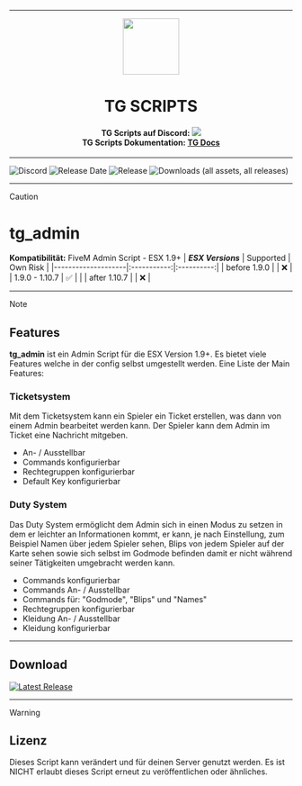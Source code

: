<p align="center">
    <hr>
        <p align="center">
            <img src="https://avatars.githubusercontent.com/u/180347510?s=200&v=4" width="100" height="100"></img>
        </p>
    <h1 align="center">
    TG SCRIPTS
    </h1>
    <h4 align="center">
    <b>TG Scripts auf Discord: </b><a href="https://discord.gg/X2zxGxY6XY"><img src="https://discordapp.com/api/guilds/1101900001392721931/widget.png?style=shield"></img></a>
    <br/>
    <b>TG Scripts Dokumentation: </b><a href="https://tg-scripts.gitbook.io/tg-docs">TG Docs</a>
    </h4>
    <hr>
</p>

![Discord](https://img.shields.io/discord/1101900001392721931?label=Discord%20Server) 
![Release Date](https://img.shields.io/github/release-date/TGScripts/tg_admin?label=Last%20Release%20Date) 
![Release](https://img.shields.io/github/v/release/TGScripts/tg_admin?label=Last%20Release%20(Download%20below)) 
![Downloads (all assets, all releases)](https://img.shields.io/github/downloads/TGScripts/tg_admin/total?label=Downloads)

---
> [!CAUTION]
> # tg_admin
> **Kompatibilität:** FiveM Admin Script - ESX 1.9+
> | **_ESX Versions_** | Supported | Own Risk |
> |--------------------|:-----------:|:----------:|
> | before 1.9.0       |           |     ❌    |
> | 1.9.0 - 1.10.7     |     ✅   |            |
> | after 1.10.7       |           |     ❌    |

<hr>

> [!NOTE]
> ## Features
> **tg_admin** ist ein Admin Script für die ESX Version 1.9+. Es bietet viele Features welche in der config selbst umgestellt werden.
> Eine Liste der Main Features:
>
> ### Ticketsystem
> Mit dem Ticketsystem kann ein Spieler ein Ticket erstellen, was dann von einem Admin bearbeitet werden kann. Der Spieler kann dem Admin im Ticket eine Nachricht mitgeben.
>
>  - An- / Ausstellbar
>  - Commands konfigurierbar
>  - Rechtegruppen konfigurierbar
>  - Default Key konfigurierbar
>
> ### Duty System
> Das Duty System ermöglicht dem Admin sich in einen Modus zu setzen in dem er leichter an Informationen kommt, er kann, je nach Einstellung, zum Beispiel Namen über jedem Spieler sehen, Blips von jedem Spieler auf der Karte sehen sowie sich selbst im Godmode befinden damit er nicht während seiner Tätigkeiten umgebracht werden kann.
>  - Commands konfigurierbar
>  - Commands An- / Ausstellbar
>  - Commands für: "Godmode", "Blips" und "Names"
>  - Rechtegruppen konfigurierbar
>  - Kleidung An- / Ausstellbar
>  - Kleidung konfigurierbar

<hr>

## Download
[![Latest Release](https://img.shields.io/github/v/release/TGScripts/tg_admin?label=latest)](https://github.com/TGScripts/tg_admin/releases/latest)

<hr>

> [!WARNING]
> ## Lizenz
> Dieses Script kann verändert und für deinen Server genutzt werden. Es ist NICHT erlaubt dieses Script erneut zu veröffentlichen oder ähnliches.
